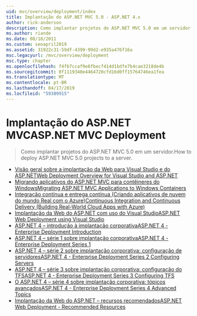 ```yaml
---
uid: mvc/overview/deployment/index
title: Implantação do ASP.NET MVC 5.0 - ASP.NET 4.x
author: rick-anderson
description: Como implantar projetos do ASP.NET MVC 5.0 em um servidor.
ms.author: riande
ms.date: 08/18/2011
ms.custom: seoapril2019
ms.assetid: 31922c31-59df-4399-99d2-e935a476f16a
msc.legacyurl: /mvc/overview/deployment
msc.type: chapter
ms.openlocfilehash: f4fb7ccaf9e6fbecf414d1bdfe7b4cae3218de4b
ms.sourcegitcommit: 0f1119340e4464720cfd16d0ff15764746ea1fea
ms.translationtype: MT
ms.contentlocale: pt-BR
ms.lasthandoff: 04/17/2019
ms.locfileid: "59389915"
---
```

# <a name="aspnet-mvc-deployment"></a><span data-ttu-id="f24de-103">Implantação do ASP.NET MVC</span><span class="sxs-lookup"><span data-stu-id="f24de-103">ASP.NET MVC Deployment</span></span>

> <span data-ttu-id="f24de-104">Como implantar projetos do ASP.NET MVC 5.0 em um servidor.</span><span class="sxs-lookup"><span data-stu-id="f24de-104">How to deploy ASP.NET MVC 5.0 projects to a server.</span></span>

- [<span data-ttu-id="f24de-105">Visão geral sobre a implantação da Web para Visual Studio e do ASP.NET</span><span class="sxs-lookup"><span data-stu-id="f24de-105">Web Deployment Overview for Visual Studio and ASP.NET</span></span>](https://msdn.microsoft.com/library/dd394698)
- [<span data-ttu-id="f24de-106">Migrando aplicativos do ASP.NET MVC para contêineres do Windows</span><span class="sxs-lookup"><span data-stu-id="f24de-106">Migrating ASP.NET MVC Applications to Windows Containers</span></span>](docker-aspnetmvc.md)
- [<span data-ttu-id="f24de-107">Integração contínua e entrega contínua (Criando aplicativos de nuvem do mundo Real com o Azure)</span><span class="sxs-lookup"><span data-stu-id="f24de-107">Continuous Integration and Continuous Delivery (Building Real-World Cloud Apps with Azure)</span></span>](../../../aspnet/overview/developing-apps-with-windows-azure/building-real-world-cloud-apps-with-windows-azure/continuous-integration-and-continuous-delivery.md)
- [<span data-ttu-id="f24de-108">Implantação da Web do ASP.NET com uso do Visual Studio</span><span class="sxs-lookup"><span data-stu-id="f24de-108">ASP.NET Web Deployment using Visual Studio</span></span>](../../../web-forms/overview/deployment/visual-studio-web-deployment/index.md)
- [<span data-ttu-id="f24de-109">ASP.NET 4 – introdução à implantação corporativa</span><span class="sxs-lookup"><span data-stu-id="f24de-109">ASP.NET 4 - Enterprise Deployment Introduction</span></span>](../../../web-forms/overview/deployment/deploying-web-applications-in-enterprise-scenarios/index.md)
- [<span data-ttu-id="f24de-110">ASP.NET 4 – série 1 sobre implantação corporativa</span><span class="sxs-lookup"><span data-stu-id="f24de-110">ASP.NET 4 - Enterprise Deployment Series 1</span></span>](../../../web-forms/overview/deployment/web-deployment-in-the-enterprise/index.md)
- [<span data-ttu-id="f24de-111">ASP.NET 4 – série 2 sobre implantação corporativa: configuração de servidores</span><span class="sxs-lookup"><span data-stu-id="f24de-111">ASP.NET 4 - Enterprise Deployment Series 2 Configuring Servers</span></span>](../../../web-forms/overview/deployment/configuring-server-environments-for-web-deployment/index.md)
- [<span data-ttu-id="f24de-112">ASP.NET 4 – série 3 sobre implantação corporativa: configuração do TFS</span><span class="sxs-lookup"><span data-stu-id="f24de-112">ASP.NET 4 - Enterprise Deployment Series 3 Configuring TFS</span></span>](../../../web-forms/overview/deployment/configuring-team-foundation-server-for-web-deployment/index.md)
- [<span data-ttu-id="f24de-113">O ASP.NET 4 – série 4 sobre implantação corporativa: tópicos avançados</span><span class="sxs-lookup"><span data-stu-id="f24de-113">ASP.NET 4 - Enterprise Deployment Series 4 Advanced Topics</span></span>](../../../web-forms/overview/deployment/advanced-enterprise-web-deployment/index.md)
- [<span data-ttu-id="f24de-114">Implantação da Web do ASP.NET – recursos recomendados</span><span class="sxs-lookup"><span data-stu-id="f24de-114">ASP.NET Web Deployment - Recommended Resources</span></span>](../../../whitepapers/aspnet-web-deployment-content-map.md)
